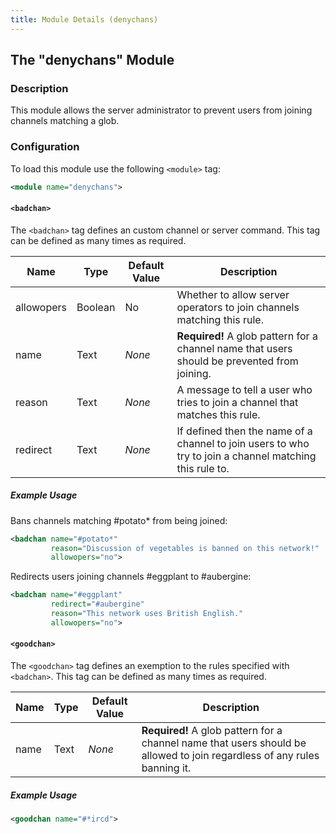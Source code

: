 ```yaml
---
title: Module Details (denychans)
---
```


## The "denychans" Module

### Description

This module allows the server administrator to prevent users from joining channels matching a glob.

### Configuration

To load this module use the following `<module>` tag:

```xml
<module name="denychans">
```

#### `<badchan>`

The `<badchan>` tag defines an custom channel or server command. This tag can be defined as many times as required.

Name       | Type    | Default Value | Description
---------- | ------- | ------------- | -----------
allowopers | Boolean | No            | Whether to allow server operators to join channels matching this rule.
name       | Text    | *None*        | **Required!** A glob pattern for a channel name that users should be prevented from joining.
reason     | Text    | *None*        | A message to tell a user who tries to join a channel that matches this rule.
redirect   | Text    | *None*        | If defined then the name of a channel to join users to who try to join a channel matching this rule to.

##### Example Usage

Bans channels matching #potato\* from being joined:

```xml
<badchan name="#potato*"
         reason="Discussion of vegetables is banned on this network!"
         allowopers="no">
```

Redirects users joining channels #eggplant to #aubergine:

```xml
<badchan name="#eggplant"
         redirect="#aubergine"
         reason="This network uses British English."
         allowopers="no">
```

#### `<goodchan>`

The `<goodchan>` tag defines an exemption to the rules specified with `<badchan>`. This tag can be defined as many times as required.

Name | Type | Default Value | Description
---- | ---- | ------------- | -----------
name | Text | *None*        | **Required!** A glob pattern for a channel name that users should be allowed to join regardless of any rules banning it.

##### Example Usage

```xml
<goodchan name="#*ircd">
```
